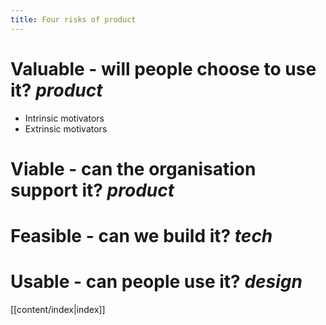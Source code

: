 ```yaml
---
title: Four risks of product
---
```

# Valuable - will people choose to use it? *product*
* Intrinsic motivators
* Extrinsic motivators

# Viable - can the organisation support it? *product*

# Feasible - can we build it? *tech*

# Usable - can people use it? *design*

[[content/index|index]]
